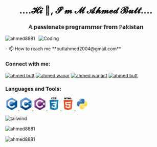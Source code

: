
<h1 align="center">....𝓗𝓲 👋, 𝓘'𝓶 𝓜 𝓐𝓱𝓶𝓮𝓭 𝓑𝓾𝓽𝓽....</h1>

<h3 align="center">𝔸 𝕡𝕒𝕤𝕤𝕚𝕠𝕟𝕒𝕥𝕖 𝕡𝕣𝕠𝕘𝕣𝕒𝕞𝕞𝕖𝕣 𝕗𝕣𝕠𝕞 ℙ𝕒𝕜𝕚𝕤𝕥𝕒𝕟</h3>
<img align="right" alt="Coding" width="400" src="https://cdn.sanity.io/images/tlr8oxjg/production/1ca7b34a8d5308a03ae186dfe72caabce0327fe2-1456x816.png?w=3840&q=80&fit=clip&auto=format"?\>
<p align="left"> <img src="https://komarev.com/ghpvc/?username=ahmed8881&label=Profile%20views&color=0e75b6&style=flat" alt="ahmed8881" /> </p>
- 📫 How to reach me **buttahmed2004@gmail.com**
<h3 align="left">Connect with me:</h3>
<p align="left">
<a href="https://linkedin.com/in/ahmed butt" target="blank"><img align="center" src="https://raw.githubusercontent.com/rahuldkjain/github-profile-readme-generator/master/src/images/icons/Social/linked-in-alt.svg" alt="ahmed butt" height="30" width="40" /></a>
<a href="https://fb.com/ahmed waqar" target="blank"><img align="center" src="https://raw.githubusercontent.com/rahuldkjain/github-profile-readme-generator/master/src/images/icons/Social/facebook.svg" alt="ahmed waqar" height="30" width="40" /></a>
<a href="https://instagram.com/ahmed.waqar.1" target="blank"><img align="center" src="https://raw.githubusercontent.com/rahuldkjain/github-profile-readme-generator/master/src/images/icons/Social/instagram.svg" alt="ahmed.waqar.1" height="30" width="40" /></a>
<a href="https://www.hackerrank.com/ahmed butt" target="blank"><img align="center" src="https://raw.githubusercontent.com/rahuldkjain/github-profile-readme-generator/master/src/images/icons/Social/hackerrank.svg" alt="ahmed butt" height="30" width="40" /></a>
</p>
<h3 align="left">Languages and Tools:</h3>
<p align="left"> <a href="https://www.cprogramming.com/" target="_blank" rel="noreferrer"> <img src="https://raw.githubusercontent.com/devicons/devicon/master/icons/c/c-original.svg" alt="c" width="40" height="40"/> </a> <a href="https://www.w3schools.com/cpp/" target="_blank" rel="noreferrer"> <img src="https://raw.githubusercontent.com/devicons/devicon/master/icons/cplusplus/cplusplus-original.svg" alt="cplusplus" width="40" height="40"/> </a> <a href="https://www.w3schools.com/cs/" target="_blank" rel="noreferrer"> <img src="https://raw.githubusercontent.com/devicons/devicon/master/icons/csharp/csharp-original.svg" alt="csharp" width="40" height="40"/> </a> <a href="https://www.w3schools.com/css/" target="_blank" rel="noreferrer"> <img src="https://raw.githubusercontent.com/devicons/devicon/master/icons/css3/css3-original-wordmark.svg" alt="css3" width="40" height="40"/> </a> <a href="https://www.w3.org/html/" target="_blank" rel="noreferrer"> <img src="https://raw.githubusercontent.com/devicons/devicon/master/icons/html5/html5-original-wordmark.svg" alt="html5" width="40" height="40"/> </a> <a href="https://www.python.org" target="_blank" rel="noreferrer"> <img src="https://raw.githubusercontent.com/devicons/devicon/master/icons/python/python-original.svg" alt="python" width="40" height="40"/> </a> </p>
<img src="https://www.vectorlogo.zone/logos/tailwindcss/tailwindcss-icon.svg" alt="tailwind" width="40" height="40"/> </a> </p>
<p><img align="center" src="https://github-readme-stats.vercel.app/api/top-langs?username=ahmed8881&show_icons=true&locale=en&layout=compact" alt="ahmed8881" /></p>
<p><img align="center" src="https://github-readme-streak-stats.herokuapp.com/?user=ahmed8881&" alt="ahmed8881" /></p>

